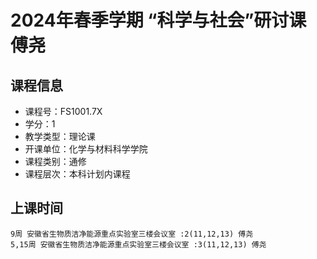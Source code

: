 # 2024年春季学期 “科学与社会”研讨课 傅尧






## 课程信息

- 课程号：FS1001.7X
- 学分：1
- 教学类型：理论课
- 开课单位：化学与材料科学学院
- 课程类别：通修
- 课程层次：本科计划内课程

## 上课时间

```
9周 安徽省生物质洁净能源重点实验室三楼会议室 :2(11,12,13) 傅尧
5,15周 安徽省生物质洁净能源重点实验室三楼会议室 :3(11,12,13) 傅尧
```


